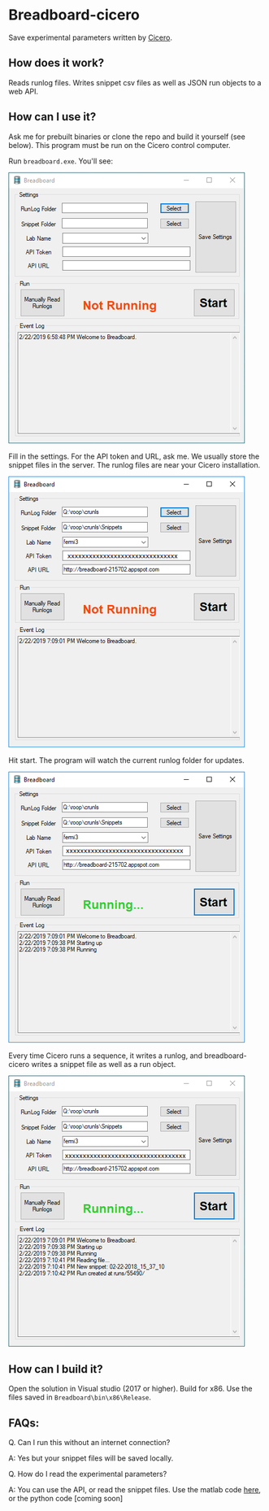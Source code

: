 Breadboard-cicero
============
Save experimental parameters written by [Cicero](http://akeshet.github.io/Cicero-Word-Generator/).

## How does it work?

Reads runlog files. Writes snippet csv files as well as JSON run objects to a web API.
## How can I use it?

Ask me for prebuilt binaries or clone the repo and build it yourself (see below). This program must be run on the Cicero control computer.

Run `breadboard.exe`. You'll see:

![startup](docs/breadboard-cicero-1-empty.PNG)

Fill in the settings. For the API token and URL, ask me. We usually store the snippet files in the server. The runlog files are near your Cicero installation.

![settings](docs/breadboard-cicero-2-settings.PNG)

Hit start. The program will watch the current runlog folder for updates.

![start](docs/breadboard-cicero-3-start.PNG)

Every time Cicero runs a sequence, it writes a runlog, and breadboard-cicero writes a snippet file as well as a run object.

![newrun](docs/breadboard-cicero-4-newrun.PNG)

## How can I build it?

Open the solution in Visual studio (2017 or higher). Build for x86. Use the files saved in `Breadboard\bin\x86\Release`.

## FAQs:

Q. Can I run this without an internet connection?

A: Yes but your snippet files will be saved locally.

Q. How do I read the experimental parameters?

A: You can use the API, or read the snippet files. 
Use the matlab code [here](https://github.com/bec1/Data-Explorer-GUI/tree/master/Snippet-Functions), or the python code [coming soon]
